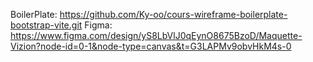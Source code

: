 BoilerPlate: https://github.com/Ky-oo/cours-wireframe-boilerplate-bootstrap-vite.git
Figma: https://www.figma.com/design/yS8LbVlJ0qEynO8675BzoD/Maquette-Vizion?node-id=0-1&node-type=canvas&t=G3LAPMv9obvHkM4s-0
